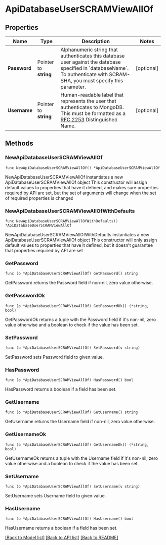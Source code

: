 # ApiDatabaseUserSCRAMViewAllOf

## Properties

Name | Type | Description | Notes
------------ | ------------- | ------------- | -------------
**Password** | Pointer to **string** | Alphanumeric string that authenticates this database user against the database specified in &#x60;databaseName&#x60;. To authenticate with SCRAM-SHA, you must specify this parameter. | [optional] 
**Username** | Pointer to **string** | Human-readable label that represents the user that authenticates to MongoDB. This must be formatted as a [RFC 2253](https://tools.ietf.org/html/2253) Distinguished Name.  | [optional] 

## Methods

### NewApiDatabaseUserSCRAMViewAllOf

`func NewApiDatabaseUserSCRAMViewAllOf() *ApiDatabaseUserSCRAMViewAllOf`

NewApiDatabaseUserSCRAMViewAllOf instantiates a new ApiDatabaseUserSCRAMViewAllOf object
This constructor will assign default values to properties that have it defined,
and makes sure properties required by API are set, but the set of arguments
will change when the set of required properties is changed

### NewApiDatabaseUserSCRAMViewAllOfWithDefaults

`func NewApiDatabaseUserSCRAMViewAllOfWithDefaults() *ApiDatabaseUserSCRAMViewAllOf`

NewApiDatabaseUserSCRAMViewAllOfWithDefaults instantiates a new ApiDatabaseUserSCRAMViewAllOf object
This constructor will only assign default values to properties that have it defined,
but it doesn't guarantee that properties required by API are set

### GetPassword

`func (o *ApiDatabaseUserSCRAMViewAllOf) GetPassword() string`

GetPassword returns the Password field if non-nil, zero value otherwise.

### GetPasswordOk

`func (o *ApiDatabaseUserSCRAMViewAllOf) GetPasswordOk() (*string, bool)`

GetPasswordOk returns a tuple with the Password field if it's non-nil, zero value otherwise
and a boolean to check if the value has been set.

### SetPassword

`func (o *ApiDatabaseUserSCRAMViewAllOf) SetPassword(v string)`

SetPassword sets Password field to given value.

### HasPassword

`func (o *ApiDatabaseUserSCRAMViewAllOf) HasPassword() bool`

HasPassword returns a boolean if a field has been set.

### GetUsername

`func (o *ApiDatabaseUserSCRAMViewAllOf) GetUsername() string`

GetUsername returns the Username field if non-nil, zero value otherwise.

### GetUsernameOk

`func (o *ApiDatabaseUserSCRAMViewAllOf) GetUsernameOk() (*string, bool)`

GetUsernameOk returns a tuple with the Username field if it's non-nil, zero value otherwise
and a boolean to check if the value has been set.

### SetUsername

`func (o *ApiDatabaseUserSCRAMViewAllOf) SetUsername(v string)`

SetUsername sets Username field to given value.

### HasUsername

`func (o *ApiDatabaseUserSCRAMViewAllOf) HasUsername() bool`

HasUsername returns a boolean if a field has been set.


[[Back to Model list]](../README.md#documentation-for-models) [[Back to API list]](../README.md#documentation-for-api-endpoints) [[Back to README]](../README.md)


